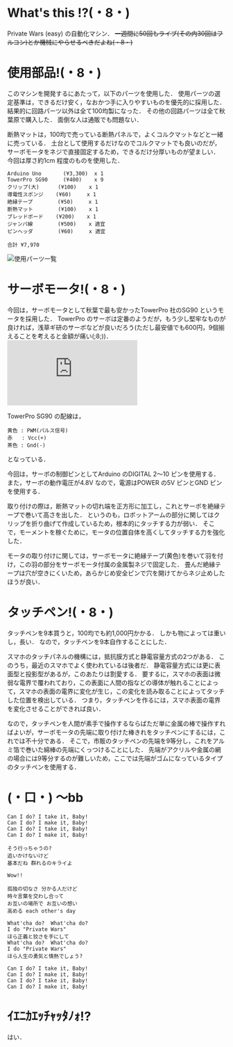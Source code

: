 # What's this !?(・8・)
Private Wars (easy) の自動化マシン．
<del>一週間に50回もライブ(その内30回はフルコン)とか機械にやらせるべきだよね(・8・)</del>

# 使用部品!(・8・)
このマシンを開発するにあたって，以下のパーツを使用した．
使用パーツの選定基準は，できるだけ安く，なおかつ手に入りやすいものを優先的に採用した．
結果的に回路パーツ以外は全て100均製になった．
その他の回路パーツは全て秋葉原で購入した．
面倒な人は通販でも問題ない．

断熱マットは，100均で売っている断熱パネルで，よくコルクマットなどと一緒に売っている．
土台として使用するだけなのでコルクマットでも良いのだが，サーボモータをネジで直接固定するため，できるだけ分厚いものが望ましい．
今回は厚さ約1cm 程度のものを使用した．

```
Arduino Uno       (¥3,300)  x 1
TowerPro SG90     (¥400)    x 9
クリップ(大)      (¥100)    x 1
導電性スポンジ    (¥60)     x 1
絶縁テープ        (¥50)     x 1
断熱マット        (¥100)    x 1
ブレッドボード    (¥200)    x 1
ジャンパ線        (¥500)    x 適宜
ピンヘッダ        (¥60)     x 適宜

合計 ¥7,970
```
![使用パーツ一覧](https://raw.githubusercontent.com/Ailes-Grises/Arduino/img/love_live!/zentai.jpg "使用パーツ一覧")

# サーボモータ!(・8・)
今回は，サーボモータとして秋葉で最も安かったTowerPro 社のSG90 というモータを採用した．
TowerPro のサーボは定番のようだが，もう少し堅牢なものが良ければ，浅草ギ研のサーボなどが良いだろう(ただし最安値でも600円，9個揃えることを考えると金額が痛い(;8;))．
![TowerPro SG90](https://raw.githubusercontent.com/Ailes-Grises/Arduino/img/love_live/servo_1.img "TowerPro SG90")

TowerPro SG90 の配線は，
```
黄色 : PWM(パルス信号)
赤   : Vcc(+)
茶色 : Gnd(-)
```
となっている．

今回は，サーボの制御ピンとしてArduino のDIGITAL 2〜10 ピンを使用する．
また，サーボの動作電圧が4.8V なので，電源はPOWER の5V ピンとGND ピンを使用する．

取り付けの際は，断熱マットの切れ端を正方形に加工し，これとサーボを絶縁テープで巻いて高さを出した．
というのも，ロボットアームの部分に関してはクリップを折り曲げて作成しているため，根本的にタッチする力が弱い．
そこで，モーメントを稼ぐために，モータの位置自体を高くしてタッチする力を強化した．

モータの取り付けに関しては，サーボモータに絶縁テープ(黄色)を巻いて羽を付け，この羽の部分をサーボモータ付属の金属製ネジで固定した．
畳んだ絶縁テープは穴が空きにくいため，あらかじめ安全ピンで穴を開けてからネジ止めしたほうが良い．

# タッチペン!(・8・)
タッチペンを9本買うと，100均でも約1,000円かかる．
しかも物によっては重いし，長い．
なので，タッチペンを9本自作することにした．

スマホのタッチパネルの機構には，抵抗膜方式と静電容量方式の2つがある．
このうち，最近のスマホでよく使われているは後者だ．
静電容量方式には更に表面型と投影型があるが，このあたりは割愛する．
要するに，スマホの表面は微弱な電界で覆われており，この表面に人間の指などの導体が触れることによって，スマホの表面の電界に変化が生じ，この変化を読み取ることによってタッチした位置を検出している．
つまり，タッチペンを作るには，スマホ表面の電界を変化させることができれば良い．

なので，タッチペンを人間が素手で操作するならばただ単に金属の棒で操作すればよいが，サーボモータの先端に取り付けた棒きれをタッチペンにするには，これでは不十分である．
そこで，市販のタッチペンの先端を9等分し，これをアルミ箔で巻いた綿棒の先端にくっつけることにした．
先端がアクリルや金属の網の場合には9等分するのが難しいため，ここでは先端がゴムになっているタイプのタッチペンを使用する．


# (・口・) 〜bb
```
Can I do? I take it, Baby!
Can I do? I make it, Baby!
Can I do? I take it, Baby!
Can I do? I make it, Baby!

そう行っちゃうの?
追いかけないけど
基本だね 群れるのキライよ

Wow!!

孤独の切なさ 分かる人だけど
時々言葉を交わし合って
お互いの場所で お互いの想い
高める each other's day

What'cha do?  What'cha do?
I do "Private Wars"
ほら正義と狡さを手にして
What'cha do?  What'cha do?
I do "Private Wars"
ほら人生の勇気と情熱でしょう?

Can I do? I take it, Baby!
Can I do? I make it, Baby!
Can I do? I take it, Baby!
Can I do? I make it, Baby!
```

# ｲｴﾆｶｴｯﾁｬｯﾀﾉｫ!?
はい．

